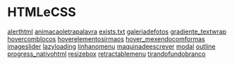 # HTMLeCSS
<a href='https://gabrielryanft.github.io/htmlecss/alerthtml/index.html' target='_blank' rel='next'>alerthtml</a>
<a href='https://gabrielryanft.github.io/htmlecss/animacaoletrapalavra/index.html' target='_blank' rel='next'>animacaoletrapalavra</a>
<a href='https://gabrielryanft.github.io/htmlecss/exists.txt/index.html' target='_blank' rel='next'>exists.txt</a>
<a href='https://gabrielryanft.github.io/htmlecss/galeriadefotos/index.html' target='_blank' rel='next'>galeriadefotos</a>
<a href='https://gabrielryanft.github.io/htmlecss/gradiente_textwrap/index.html' target='_blank' rel='next'>gradiente_textwrap</a>
<a href='https://gabrielryanft.github.io/htmlecss/hovercomblocos/index.html' target='_blank' rel='next'>hovercomblocos</a>
<a href='https://gabrielryanft.github.io/htmlecss/hoverelementosirmaos/index.html' target='_blank' rel='next'>hoverelementosirmaos</a>
<a href='https://gabrielryanft.github.io/htmlecss/hover_mexendocomformas/index.html' target='_blank' rel='next'>hover_mexendocomformas</a>
<a href='https://gabrielryanft.github.io/htmlecss/imageslider/index.html' target='_blank' rel='next'>imageslider</a>
<a href='https://gabrielryanft.github.io/htmlecss/lazyloading/index.html' target='_blank' rel='next'>lazyloading</a>
<a href='https://gabrielryanft.github.io/htmlecss/linhanomenu/index.html' target='_blank' rel='next'>linhanomenu</a>
<a href='https://gabrielryanft.github.io/htmlecss/maquinadeescrever/index.html' target='_blank' rel='next'>maquinadeescrever</a>
<a href='https://gabrielryanft.github.io/htmlecss/modal/index.html' target='_blank' rel='next'>modal</a>
<a href='https://gabrielryanft.github.io/htmlecss/outline/index.html' target='_blank' rel='next'>outline</a>
<a href='https://gabrielryanft.github.io/htmlecss/progress_nativohtml/index.html' target='_blank' rel='next'>progress_nativohtml</a>
<a href='https://gabrielryanft.github.io/htmlecss/resizebox/index.html' target='_blank' rel='next'>resizebox</a>
<a href='https://gabrielryanft.github.io/htmlecss/retractablemenu/index.html' target='_blank' rel='next'>retractablemenu</a>
<a href='https://gabrielryanft.github.io/htmlecss/tirandofundobranco/index.html' target='_blank' rel='next'>tirandofundobranco</a>
